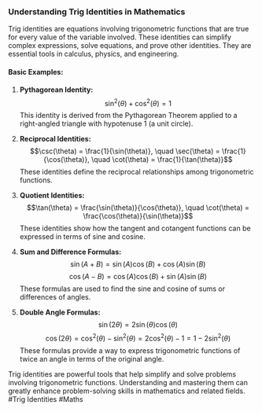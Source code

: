 ### Understanding Trig Identities in Mathematics

Trig identities are equations involving trigonometric functions that are true for every value of the variable involved. These identities can simplify complex expressions, solve equations, and prove other identities. They are essential tools in calculus, physics, and engineering.

#### Basic Examples:

1. **Pythagorean Identity:**
   $$\sin^2(\theta) + \cos^2(\theta) = 1$$
   This identity is derived from the Pythagorean Theorem applied to a right-angled triangle with hypotenuse 1 (a unit circle).

2. **Reciprocal Identities:**
   $$\csc(\theta) = \frac{1}{\sin(\theta)}, \quad \sec(\theta) = \frac{1}{\cos(\theta)}, \quad \cot(\theta) = \frac{1}{\tan(\theta)}$$
   These identities define the reciprocal relationships among trigonometric functions.

3. **Quotient Identities:**
   $$\tan(\theta) = \frac{\sin(\theta)}{\cos(\theta)}, \quad \cot(\theta) = \frac{\cos(\theta)}{\sin(\theta)}$$
   These identities show how the tangent and cotangent functions can be expressed in terms of sine and cosine.

4. **Sum and Difference Formulas:**
   $$\sin(A + B) = \sin(A)\cos(B) + \cos(A)\sin(B)$$
   $$\cos(A - B) = \cos(A)\cos(B) + \sin(A)\sin(B)$$
   These formulas are used to find the sine and cosine of sums or differences of angles.

5. **Double Angle Formulas:**
   $$\sin(2\theta) = 2\sin(\theta)\cos(\theta)$$
   $$\cos(2\theta) = \cos^2(\theta) - \sin^2(\theta) = 2\cos^2(\theta) - 1 = 1 - 2\sin^2(\theta)$$
   These formulas provide a way to express trigonometric functions of twice an angle in terms of the original angle.

Trig identities are powerful tools that help simplify and solve problems involving trigonometric functions. Understanding and mastering them can greatly enhance problem-solving skills in mathematics and related fields. #Trig Identities #Maths